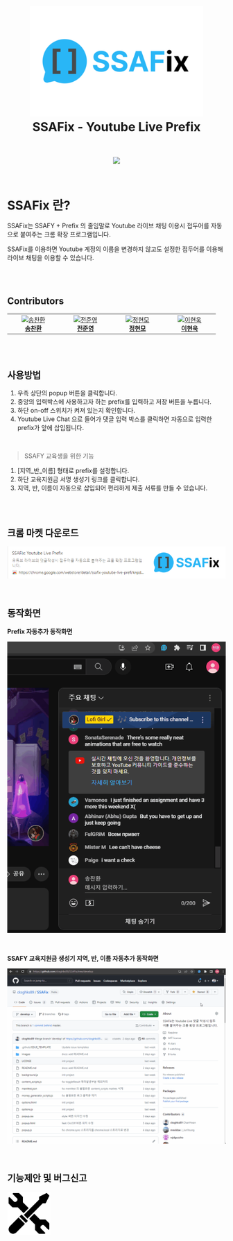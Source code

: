 <h1 align="center">
  <img src="images/thumnail.png" alt="SSAFix - Youtube Live Prefix" width="400">
  <br>
  SSAFix - Youtube Live Prefix
  <br>
  <br>
</h1>
<p align="center">
<a href="https://hits.seeyoufarm.com"><img src="https://hits.seeyoufarm.com/api/count/incr/badge.svg?url=https%3A%2F%2Fgithub.com%2Fcksghks89%2FSSAFix&count_bg=%2379C83D&title_bg=%23555555&icon=&icon_color=%23E7E7E7&title=hits&edge_flat=false"/></a>
</p>
<br>

# SSAFix 란?

SSAFix는 SSAFY + Prefix 의 줄임말로 Youtube 라이브 채팅 이용시 접두어를 자동으로 붙여주는 크롬 확장 프로그램입니다.

SSAFix를 이용하면 Youtube 계정의 이름을 변경하지 않고도 설정한 접두어를 이용해 라이브 채팅을 이용할 수 있습니다.

<br>
<br>

## Contributors

<table>
  <tbody>
    <tr>
        <td align="center" valign="top" width="14.28%"><a href="https://github.com/cksghks89"><img src="https://avatars.githubusercontent.com/cksghks89" width="100px;" alt="송찬환"/><br /><b>송찬환</b></a><br />
        <td align="center" valign="top" width="14.28%"><a href="https://github.com/meoldae"><img src="https://avatars.githubusercontent.com/meoldae" width="100px;" alt="전준영"/><br /><b>전준영</b></a><br />
        <td align="center" valign="top" width="14.28%"><a href="https://github.com/wjdgusaho"><img src="https://avatars.githubusercontent.com/wjdgusaho" width="100px;" alt="정현모"/><br /><b>정현모</b></a><br />
        <td align="center" valign="top" width="14.28%"><a href="https://github.com/gmzuddl"><img src="https://avatars.githubusercontent.com/gmzuddl" width="100px;" alt="이현욱"/><br /><b>이현욱</b></a><br />
    </tr>
  </tbody>
</table>

<br>
<br>

## 사용방법

1. 우측 상단의 popup 버튼을 클릭합니다.
2. 중앙의 입력박스에 사용하고자 하는 prefix를 입력하고 저장 버튼을 누릅니다.
3. 하단 on-off 스위치가 켜져 있는지 확인합니다.
4. Youtube Live Chat 으로 들어가 댓글 입력 박스를 클릭하면 자동으로 입력한 prefix가 앞에 삽입됩니다.

<br>

> SSAFY 교육생을 위한 기능

1. [지역_반_이름] 형태로 prefix를 설정합니다.
2. 하단 교육지원금 서명 생성기 링크를 클릭합니다.
3. 지역, 반, 이름이 자동으로 삽입되어 편리하게 제출 서류를 만들 수 있습니다.

<br>
<br>

## 크롬 마켓 다운로드

<a href="https://chrome.google.com/webstore/detail/ssafix-youtube-live-prefi/knpdnlpnggdikoalhgbiphgfmmnnnmdd?hl=ko" alt="SSAFix Download" target="_blank">

![chrome-link](images/chrome-link.png)

</a>

<br>

## 동작화면

**Prefix 자동추가 동작화면**

![animation](images/Animation.gif)

<br>

**SSAFY 교육지원금 생성기 지역, 반, 이름 자동추가 동작화면**

![animation2](images/Animation2.gif)

<br>

## 기능제안 및 버그신고

<a href="https://github.com/cksghks89/SSAFix/issues">
  <img src="images/maintenance.png" width="100" height="100">
</a>
